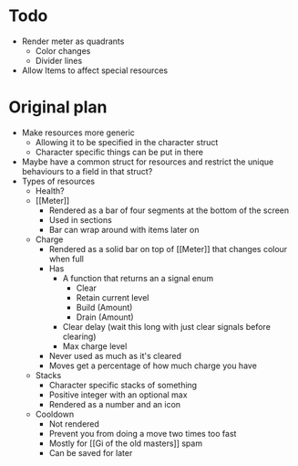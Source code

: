 # Todo
- Render meter as quadrants
	- Color changes
	- Divider lines
- Allow Items to affect special resources

# Original plan
- Make resources more generic
	- Allowing it to be specified in the character struct
	- Character specific things can be put in there
- Maybe have a common struct for resources and restrict the unique behaviours to a field in that struct?
- Types of resources
	- Health?
	- [[Meter]]
		- Rendered as a bar of four segments at the bottom of the screen
		- Used in sections
		- Bar can wrap around with items later on
	- Charge
		- Rendered as a solid bar on top of [[Meter]] that changes colour when full
		- Has
			- A function that returns an a signal enum
				- Clear
				- Retain current level
				- Build (Amount)
				- Drain (Amount)
			- Clear delay (wait this long with just clear signals before clearing)
			- Max charge level
		- Never used as much as it's cleared
		- Moves get a percentage of how much charge you have
	- Stacks
		- Character specific stacks of something
		- Positive integer with an optional max
		- Rendered as a number and an icon
	- Cooldown
		- Not rendered
		- Prevent you from doing a move two times too fast
		- Mostly for [[Gi of the old masters]] spam
		- Can be saved for later
